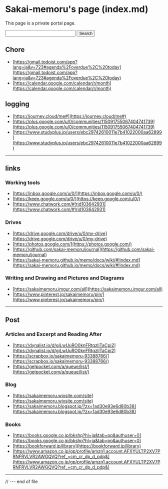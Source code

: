 # Sakai-memoru's page (index.md)
This page is a private portal page.
<!-- Google  -->
<form method=get action="http://www.google.co.jp/search">
  <input type=text name=q size=25 maxlength=255 value=""><input type=hidden name=ie value=utf-8><input type=hidden name=oe value=utf-8><input type=hidden name=hl value="ja">
  <input type=submit name=btnG value="Search">
  <!--<a href="http://www.google.co.jp/"><img src="https://i.imgur.com/QiZJ2gJ.png" border="0" alt="Google" align="absmiddle"></a>-->
</form>
<!-- Google -->

## Chore
- [https://gmail.todoist.com/app?lang=ja&v=723#agenda%2Foverdue%2C%20today](https://gmail.todoist.com/app?lang=ja&v=723#agenda%2Foverdue%2C%20today)
- [https://calendar.google.com/calendar/r/month](https://calendar.google.com/calendar/r/month)


## logging
- [https://journey.cloud/me#](https://journey.cloud/me#)
- [https://plus.google.com/u/0/communities/115091755067404741739](https://plus.google.com/u/0/communities/115091755067404741739)
- [https://www.studyplus.jp/users/ebc29742610011e7b41022000aa62899](https://www.studyplus.jp/users/ebc29742610011e7b41022000aa62899)

- - -
## links

### Working tools
- [https://inbox.google.com/u/0/](https://inbox.google.com/u/0/)
- [https://keep.google.com/u/0/](https://keep.google.com/u/0/)
- [https://www.chatwork.com/#!rid103642931](https://www.chatwork.com/#!rid103642931)

### Drives
- [https://drive.google.com/drive/u/0/my-drive](https://drive.google.com/drive/u/0/my-drive)
- [https://photos.google.com/](https://photos.google.com/)
- [https://github.com/sakai-memoru/journal](https://github.com/sakai-memoru/journal)
- [https://sakai-memoru.github.io/memo/docs/wiki/#!index.md](https://sakai-memoru.github.io/memo/docs/wiki/#!index.md)


### Writing and Drawing and Pictures and Diagrams
- [https://sakaimemoru.imgur.com/all](https://sakaimemoru.imgur.com/all)
- [https://www.pinterest.jp/sakaimemoru/pin/](https://www.pinterest.jp/sakaimemoru/pin/)

- - -
## Post

### Articles and Excerpt and Reading After
- [https://dynalist.io/d/gjLwUuRO0knFRtqzliTaCpi2](https://dynalist.io/d/gjLwUuRO0knFRtqzliTaCpi2)
- [https://scrapbox.io/sakaimemoru-93388766/](https://scrapbox.io/sakaimemoru-93388766/)
- [https://getpocket.com/a/queue/list/](https://getpocket.com/a/queue/list/)

### Blog
- [https://sakaimemoru.wixsite.com/site](https://sakaimemoru.wixsite.com/site)
- [https://sakaimemoru.blogspot.jp/?zx=1ad30e93e6d80b38](https://sakaimemoru.blogspot.jp/?zx=1ad30e93e6d80b38)

### Books
- [https://books.google.co.jp/bkshp?hl=ja&tab=pp&authuser=0](https://books.google.co.jp/bkshp?hl=ja&tab=pp&authuser=0)
- [https://bookforward.jp/library](https://bookforward.jp/library)
- [https://www.amazon.co.jp/gp/profile/amzn1.account.AFXYULTP2XV7PRNFRVLVR2AWGQVQ?ref_=cm_cr_dp_d_pdp&](https://www.amazon.co.jp/gp/profile/amzn1.account.AFXYULTP2XV7PRNFRVLVR2AWGQVQ?ref_=cm_cr_dp_d_pdp&)

- - -
// --- end of file
